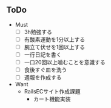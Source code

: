 ## ToDo
- Must
  - [ ] 3h勉強する
  - [ ] 有酸素運動を1分以上する
  - [ ] 腕立て伏せを1回以上する
  - [ ] 一行日記を書く
  - [ ] 一口20回以上噛むことを意識する
  - [ ] 食後すぐ皿を洗う
  - [ ] 週報を作成する
- Want
  - RailsECサイト作成課題
    - カート機能実装
